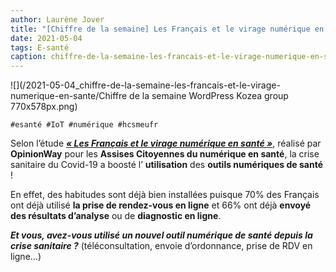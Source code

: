 ```yaml
---
author: Laurène Jover
title: "[Chiffre de la semaine] Les Français et le virage numérique en santé."
date: 2021-05-04
tags: E-santé
caption: chiffre-de-la-semaine-les-francais-et-le-virage-numerique-en-sante.webp
---
```


![](/2021-05-04_chiffre-de-la-semaine-les-francais-et-le-virage-numerique-en-sante/Chiffre de la semaine WordPress Kozea group 770x578px.png)

    #esanté #IoT #numérique #hcsmeufr

Selon l’étude
**_[« Les Français et le virage numérique en santé »](https://esante.gouv.fr/sites/default/files/media_entity/documents/ateliers-citoyens-rapport-phase02-vdef-2020-11-17-web.pdf)_**, réalisé par
**OpinionWay**
pour les
**Assises Citoyennes du numérique en santé**, la crise sanitaire du Covid-19 a boosté l’
**utilisation** des **outils numériques de santé** !

En effet, des habitudes sont déjà bien installées puisque 70% des Français ont déjà utilisé
**la prise de rendez-vous en ligne** et 66% ont déjà
**envoyé des résultats d’analyse**
ou de
**diagnostic en ligne**.

**_Et vous, avez-vous utilisé un nouvel outil numérique de santé depuis la crise sanitaire ?_** (téléconsultation, envoie d’ordonnance, prise de RDV en ligne…)
